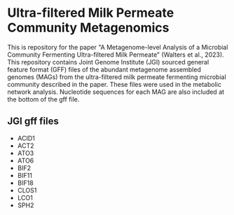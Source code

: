 # Ultra-filtered Milk Permeate Community Metagenomics

This is repository for the paper "A Metagenome-level Analysis of a Microbial Community Fermenting Ultra-filtered Milk Permeate" (Walters et al., 2023). This repository contains Joint Genome Institute (JGI) sourced general feature format (GFF) files of the abundant metagenome assembled genomes (MAGs) from the ultra-filtered milk permeate fermenting microbial community described in the paper. These files were used in the metabolic network analysis. Nucleotide sequences for each MAG are also included at the bottom of the gff file.

## JGI gff files
- ACID1
- ACT2
- ATO3
- ATO6
- BIF2
- BIF11
- BIF18
- CLOS1
- LCO1
- SPH2
